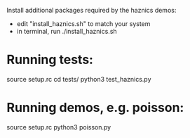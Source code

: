 Install additional packages required by the haznics demos: 
- edit "install_haznics.sh" to match your system
- in terminal, run ./install_haznics.sh

# Running tests:
source setup.rc
cd tests/
python3 test_haznics.py

# Running demos, e.g. poisson:
source setup.rc
python3 poisson.py